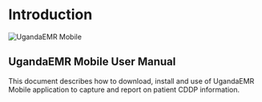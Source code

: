 # Introduction

![UgandaEMR Mobile](.gitbook/assets/img-home.jpg)

## UgandaEMR Mobile User Manual

This document describes how to download, install and use of UgandaEMR Mobile application to capture and report on patient CDDP information.

